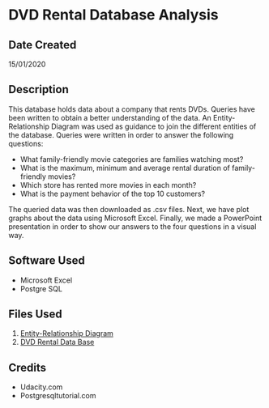 # DVD Rental Database Analysis

## Date Created

15/01/2020

## Description

This database holds data about a company that rents DVDs. Queries have been written to obtain a better
understanding of the data. An Entity-Relationship Diagram was used as guidance to join the different
entities of the database. Queries were written in order to answer the following questions: 

* What family-friendly movie categories are families watching most?
* What is the maximum, minimum and average rental duration of family-friendly movies?
* Which store has rented more movies in each month?
* What is the payment behavior of the top 10 customers?

The queried data was then downloaded as .csv files. Next, we have plot graphs about the data using
Microsoft Excel. Finally, we made a PowerPoint presentation in order to show our answers to the four
questions in a visual way.   

## Software Used

* Microsoft Excel 
* Postgre SQL

## Files Used

1. [Entity-Relationship Diagram](https://www.postgresqltutorial.com/postgresql-sample-database/)
2. [DVD Rental Data Base](https://www.postgresqltutorial.com/postgresql-sample-database/)

## Credits

* Udacity.com
* Postgresqltutorial.com

